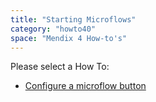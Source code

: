 ```yaml
---
title: "Starting Microflows"
category: "howto40"
space: "Mendix 4 How-to's"
---
```

Please select a How To:

*   [Configure a microflow button](Configure+a+microflow+button)